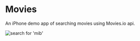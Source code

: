Movies
======

An iPhone demo app of searching movies using Movies.io api.


![search for 'mib'](https://dl.dropboxusercontent.com/u/26759375/Github%20resources/Movies/screenshot.png)
